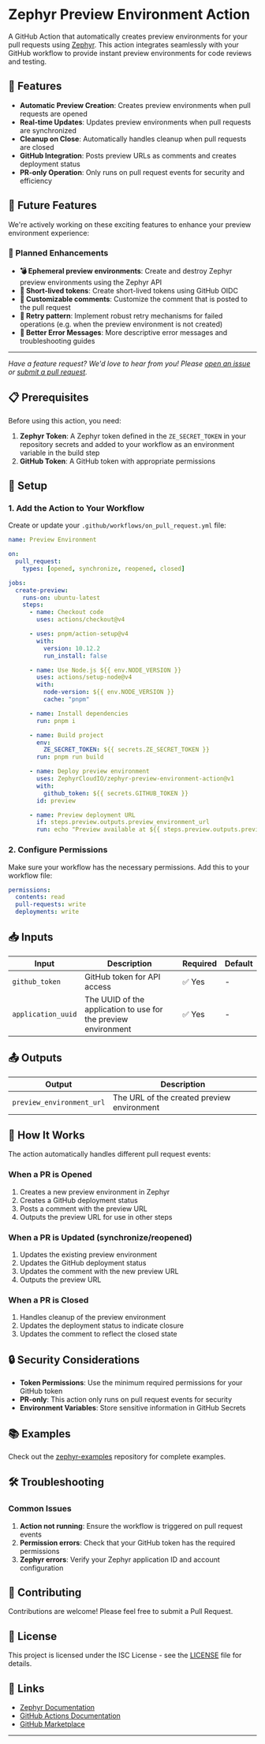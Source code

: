 # Zephyr Preview Environment Action

A GitHub Action that automatically creates preview environments for your pull requests using [Zephyr](https://zephyr-cloud.io/). This action integrates seamlessly with your GitHub workflow to provide instant preview environments for code reviews and testing.

## 🚀 Features

- **Automatic Preview Creation**: Creates preview environments when pull requests are opened
- **Real-time Updates**: Updates preview environments when pull requests are synchronized
- **Cleanup on Close**: Automatically handles cleanup when pull requests are closed
- **GitHub Integration**: Posts preview URLs as comments and creates deployment status
- **PR-only Operation**: Only runs on pull request events for security and efficiency

## 🛬 Future Features

We're actively working on these exciting features to enhance your preview environment experience:

### 🎯 Planned Enhancements

- **💣 Ephemeral preview environments**: Create and destroy Zephyr preview environments using the Zephyr API
- **🔐 Short-lived tokens**: Create short-lived tokens using GitHub OIDC
- **💬 Customizable comments**: Customize the comment that is posted to the pull request
- **🔄 Retry pattern**: Implement robust retry mechanisms for failed operations (e.g. when the preview environment is not created)
- **📝 Better Error Messages**: More descriptive error messages and troubleshooting guides

<!-- ### 🛠️ Developer Experience

- **🔍 Debug Mode**: Enhanced debugging capabilities with detailed logs
- **📋 Configuration Validation**: Validate configuration before deployment
- **🎯 Conditional Deployments**: Deploy only when specific conditions are met
- **📱 Mobile Preview**: Optimized mobile preview experience -->

<!-- ### 🔌 Integration Improvements

- **🔗 Webhook Support**: Real-time notifications via webhooks
- **📧 Email Notifications**: Email alerts for deployment status changes
- **💬 Slack Integration**: Direct integration with Slack for team notifications
- **📈 Metrics Export**: Export deployment metrics to external tools
- **🔐 SSO Integration**: Single Sign-On support for enterprise users -->

---

_Have a feature request? We'd love to hear from you! Please [open an issue](https://github.com/your-username/zephyr-preview-environment-action/issues) or [submit a pull request](https://github.com/your-username/zephyr-preview-environment-action/pulls)._

## 📋 Prerequisites

Before using this action, you need:

<!-- 1. **Zephyr Account**: A Zephyr account with your application configured -->

1. **Zephyr Token**: A Zephyr token defined in the `ZE_SECRET_TOKEN` in your repository secrets and added to your workflow as an environment variable in the build step
2. **GitHub Token**: A GitHub token with appropriate permissions

<!-- 4. **Application ID**: Your Zephyr application ID (e.g., `vite-project.zephyr-preview-environment-action.leooliveirax`) -->

## 🔧 Setup

### 1. Add the Action to Your Workflow

Create or update your `.github/workflows/on_pull_request.yml` file:

```yaml
name: Preview Environment

on:
  pull_request:
    types: [opened, synchronize, reopened, closed]

jobs:
  create-preview:
    runs-on: ubuntu-latest
    steps:
      - name: Checkout code
        uses: actions/checkout@v4

      - uses: pnpm/action-setup@v4
        with:
          version: 10.12.2
          run_install: false

      - name: Use Node.js ${{ env.NODE_VERSION }}
        uses: actions/setup-node@v4
        with:
          node-version: ${{ env.NODE_VERSION }}
          cache: "pnpm"

      - name: Install dependencies
        run: pnpm i

      - name: Build project
        env:
          ZE_SECRET_TOKEN: ${{ secrets.ZE_SECRET_TOKEN }}
        run: pnpm run build

      - name: Deploy preview environment
        uses: ZephyrCloudIO/zephyr-preview-environment-action@v1
        with:
          github_token: ${{ secrets.GITHUB_TOKEN }}
        id: preview

      - name: Preview deployment URL
        if: steps.preview.outputs.preview_environment_url
        run: echo "Preview available at ${{ steps.preview.outputs.preview_environment_url }}"
```

### 2. Configure Permissions

Make sure your workflow has the necessary permissions. Add this to your workflow file:

```yaml
permissions:
  contents: read
  pull-requests: write
  deployments: write
```

## 📥 Inputs

| Input              | Description                                                    | Required | Default |
| ------------------ | -------------------------------------------------------------- | -------- | ------- |
| `github_token`     | GitHub token for API access                                    | ✅ Yes   | -       |
| `application_uuid` | The UUID of the application to use for the preview environment | ✅ Yes   | -       |

## 📤 Outputs

| Output                    | Description                                |
| ------------------------- | ------------------------------------------ |
| `preview_environment_url` | The URL of the created preview environment |

## 🔄 How It Works

The action automatically handles different pull request events:

### When a PR is Opened

1. Creates a new preview environment in Zephyr
2. Creates a GitHub deployment status
3. Posts a comment with the preview URL
4. Outputs the preview URL for use in other steps

### When a PR is Updated (synchronize/reopened)

1. Updates the existing preview environment
2. Updates the GitHub deployment status
3. Updates the comment with the new preview URL
4. Outputs the preview URL

### When a PR is Closed

1. Handles cleanup of the preview environment
2. Updates the deployment status to indicate closure
3. Updates the comment to reflect the closed state

## 🔒 Security Considerations

- **Token Permissions**: Use the minimum required permissions for your GitHub token
- **PR-only**: This action only runs on pull request events for security
- **Environment Variables**: Store sensitive information in GitHub Secrets

## 📚 Examples

Check out the [zephyr-examples](https://github.com/ZephyrCloudIO/zephyr-examples) repository for complete examples.

## 🛠️ Troubleshooting

### Common Issues

1. **Action not running**: Ensure the workflow is triggered on pull request events
2. **Permission errors**: Check that your GitHub token has the required permissions
3. **Zephyr errors**: Verify your Zephyr application ID and account configuration

## 🤝 Contributing

Contributions are welcome! Please feel free to submit a Pull Request.

## 📄 License

This project is licensed under the ISC License - see the [LICENSE](LICENSE) file for details.

## 🔗 Links

- [Zephyr Documentation](https://docs.zephyr-cloud.io/)
- [GitHub Actions Documentation](https://docs.github.com/actions)
- [GitHub Marketplace](https://github.com/marketplace)

---
